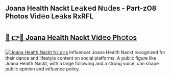 ## Joana Health Nackt Le𝚊k𝚎d N𝚞𝚍es - Part-zO8 Photos Vid𝚎o Le𝚊ks RxRFL

# <h2><a href="http://fb3n2t.evod.top/?m=Joana+Health+Nackt">🔗 👉🔴 Joana Health Nackt Vid𝚎o Ph𝚘t𝚘s</a></h2>

[![Joana Health Nackt N𝚞d𝚎s](https://i.imgur.com/8V9OHl7.gif)](http://fb3n2t.evod.top/?m=Joana+Health+Nackt)
Influencer Joana Health Nackt recognized for their dance and lifestyle content on social platforms. A public figure like Joana Health Nackt, with a large following and a strong voice, can shape public opinion and influence policy. 
